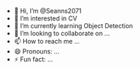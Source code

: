 - 👋 Hi, I’m @Seanns2071
- 👀 I’m interested in CV
- 🌱 I’m currently learning Object Detection
- 💞️ I’m looking to collaborate on ...
- 📫 How to reach me ...
- 😄 Pronouns: ...
- ⚡ Fun fact: ...

<!---
Seanns2071/Seanns2071 is a ✨ special ✨ repository because its `README.md` (this file) appears on your GitHub profile.
You can click the Preview link to take a look at your changes.
--->

